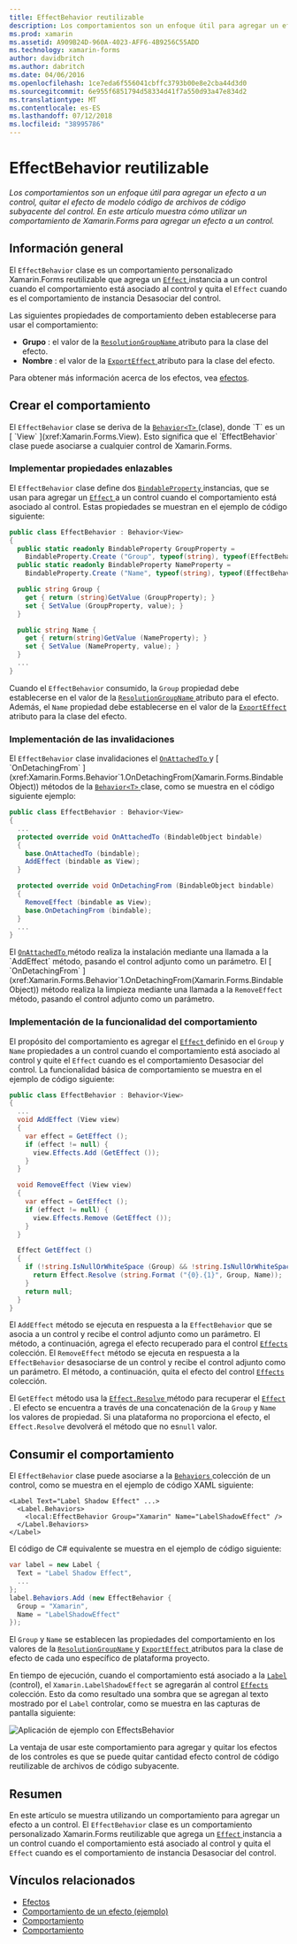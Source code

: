 ```yaml
---
title: EffectBehavior reutilizable
description: Los comportamientos son un enfoque útil para agregar un efecto a un control, quitar el efecto de modelo código de archivos de código subyacente del control. En este artículo muestra cómo utilizar un comportamiento de Xamarin.Forms para agregar un efecto a un control.
ms.prod: xamarin
ms.assetid: A909B24D-960A-4023-AFF6-4B9256C55ADD
ms.technology: xamarin-forms
author: davidbritch
ms.author: dabritch
ms.date: 04/06/2016
ms.openlocfilehash: 1ce7eda6f556041cbffc3793b00e8e2cba44d3d0
ms.sourcegitcommit: 6e955f6851794d58334d41f7a550d93a47e834d2
ms.translationtype: MT
ms.contentlocale: es-ES
ms.lasthandoff: 07/12/2018
ms.locfileid: "38995786"
---
```

# <a name="reusable-effectbehavior"></a>EffectBehavior reutilizable

_Los comportamientos son un enfoque útil para agregar un efecto a un control, quitar el efecto de modelo código de archivos de código subyacente del control. En este artículo muestra cómo utilizar un comportamiento de Xamarin.Forms para agregar un efecto a un control._

## <a name="overview"></a>Información general

El `EffectBehavior` clase es un comportamiento personalizado Xamarin.Forms reutilizable que agrega un [ `Effect` ](xref:Xamarin.Forms.Effect) instancia a un control cuando el comportamiento está asociado al control y quita el `Effect` cuando es el comportamiento de instancia Desasociar del control.

Las siguientes propiedades de comportamiento deben establecerse para usar el comportamiento:

- **Grupo** : el valor de la [ `ResolutionGroupName` ](xref:Xamarin.Forms.ResolutionGroupNameAttribute) atributo para la clase del efecto.
- **Nombre** : el valor de la [ `ExportEffect` ](xref:Xamarin.Forms.ExportEffectAttribute) atributo para la clase del efecto.

Para obtener más información acerca de los efectos, vea [efectos](~/xamarin-forms/app-fundamentals/effects/index.md).

## <a name="creating-the-behavior"></a>Crear el comportamiento

El `EffectBehavior` clase se deriva de la [ `Behavior<T>` ](xref:Xamarin.Forms.Behavior`1) (clase), donde `T` es un [ `View` ](xref:Xamarin.Forms.View). Esto significa que el `EffectBehavior` clase puede asociarse a cualquier control de Xamarin.Forms.

### <a name="implementing-bindable-properties"></a>Implementar propiedades enlazables

El `EffectBehavior` clase define dos [ `BindableProperty` ](xref:Xamarin.Forms.BindableProperty) instancias, que se usan para agregar un [ `Effect` ](xref:Xamarin.Forms.Effect) a un control cuando el comportamiento está asociado al control. Estas propiedades se muestran en el ejemplo de código siguiente:

```csharp
public class EffectBehavior : Behavior<View>
{
  public static readonly BindableProperty GroupProperty =
    BindableProperty.Create ("Group", typeof(string), typeof(EffectBehavior), null);
  public static readonly BindableProperty NameProperty =
    BindableProperty.Create ("Name", typeof(string), typeof(EffectBehavior), null);

  public string Group {
    get { return (string)GetValue (GroupProperty); }
    set { SetValue (GroupProperty, value); }
  }

  public string Name {
    get { return(string)GetValue (NameProperty); }
    set { SetValue (NameProperty, value); }
  }
  ...
}
```

Cuando el `EffectBehavior` consumido, la `Group` propiedad debe establecerse en el valor de la [ `ResolutionGroupName` ](xref:Xamarin.Forms.ResolutionGroupNameAttribute) atributo para el efecto. Además, el `Name` propiedad debe establecerse en el valor de la [ `ExportEffect` ](xref:Xamarin.Forms.ExportEffectAttribute) atributo para la clase del efecto.

### <a name="implementing-the-overrides"></a>Implementación de las invalidaciones

El `EffectBehavior` clase invalidaciones el [ `OnAttachedTo` ](xref:Xamarin.Forms.Behavior`1.OnAttachedTo(Xamarin.Forms.BindableObject)) y [ `OnDetachingFrom` ](xref:Xamarin.Forms.Behavior`1.OnDetachingFrom(Xamarin.Forms.BindableObject)) métodos de la [ `Behavior<T>` ](xref:Xamarin.Forms.Behavior`1) clase, como se muestra en el código siguiente ejemplo:

```csharp
public class EffectBehavior : Behavior<View>
{
  ...
  protected override void OnAttachedTo (BindableObject bindable)
  {
    base.OnAttachedTo (bindable);
    AddEffect (bindable as View);
  }

  protected override void OnDetachingFrom (BindableObject bindable)
  {
    RemoveEffect (bindable as View);
    base.OnDetachingFrom (bindable);
  }
  ...
}
```

El [ `OnAttachedTo` ](xref:Xamarin.Forms.Behavior`1.OnAttachedTo(Xamarin.Forms.BindableObject)) método realiza la instalación mediante una llamada a la `AddEffect` método, pasando el control adjunto como un parámetro. El [ `OnDetachingFrom` ](xref:Xamarin.Forms.Behavior`1.OnDetachingFrom(Xamarin.Forms.BindableObject)) método realiza la limpieza mediante una llamada a la `RemoveEffect` método, pasando el control adjunto como un parámetro.

### <a name="implementing-the-behavior-functionality"></a>Implementación de la funcionalidad del comportamiento

El propósito del comportamiento es agregar el [ `Effect` ](xref:Xamarin.Forms.Effect) definido en el `Group` y `Name` propiedades a un control cuando el comportamiento está asociado al control y quite el `Effect` cuando es el comportamiento Desasociar del control. La funcionalidad básica de comportamiento se muestra en el ejemplo de código siguiente:

```csharp
public class EffectBehavior : Behavior<View>
{
  ...
  void AddEffect (View view)
  {
    var effect = GetEffect ();
    if (effect != null) {
      view.Effects.Add (GetEffect ());
    }
  }

  void RemoveEffect (View view)
  {
    var effect = GetEffect ();
    if (effect != null) {
      view.Effects.Remove (GetEffect ());
    }
  }

  Effect GetEffect ()
  {
    if (!string.IsNullOrWhiteSpace (Group) && !string.IsNullOrWhiteSpace (Name)) {
      return Effect.Resolve (string.Format ("{0}.{1}", Group, Name));
    }
    return null;
  }
}
```

El `AddEffect` método se ejecuta en respuesta a la `EffectBehavior` que se asocia a un control y recibe el control adjunto como un parámetro. El método, a continuación, agrega el efecto recuperado para el control [ `Effects` ](xref:Xamarin.Forms.Element.Effects) colección. El `RemoveEffect` método se ejecuta en respuesta a la `EffectBehavior` desasociarse de un control y recibe el control adjunto como un parámetro. El método, a continuación, quita el efecto del control [ `Effects` ](xref:Xamarin.Forms.Element.Effects) colección.

El `GetEffect` método usa la [ `Effect.Resolve` ](xref:Xamarin.Forms.Effect.Resolve(System.String)) método para recuperar el [ `Effect` ](xref:Xamarin.Forms.Effect). El efecto se encuentra a través de una concatenación de la `Group` y `Name` los valores de propiedad. Si una plataforma no proporciona el efecto, el `Effect.Resolve` devolverá el método que no es`null` valor.

## <a name="consuming-the-behavior"></a>Consumir el comportamiento

El `EffectBehavior` clase puede asociarse a la [ `Behaviors` ](xref:Xamarin.Forms.VisualElement.Behaviors) colección de un control, como se muestra en el ejemplo de código XAML siguiente:

```xaml
<Label Text="Label Shadow Effect" ...>
  <Label.Behaviors>
    <local:EffectBehavior Group="Xamarin" Name="LabelShadowEffect" />
  </Label.Behaviors>
</Label>
```

El código de C# equivalente se muestra en el ejemplo de código siguiente:

```csharp
var label = new Label {
  Text = "Label Shadow Effect",
  ...
};
label.Behaviors.Add (new EffectBehavior {
  Group = "Xamarin",
  Name = "LabelShadowEffect"
});
```

El `Group` y `Name` se establecen las propiedades del comportamiento en los valores de la [ `ResolutionGroupName` ](xref:Xamarin.Forms.ResolutionGroupNameAttribute) y [ `ExportEffect` ](xref:Xamarin.Forms.ExportEffectAttribute) atributos para la clase de efecto de cada uno específico de plataforma proyecto.

En tiempo de ejecución, cuando el comportamiento está asociado a la [ `Label` ](xref:Xamarin.Forms.Label) (control), el `Xamarin.LabelShadowEffect` se agregarán al control [ `Effects` ](xref:Xamarin.Forms.Element.Effects) colección. Esto da como resultado una sombra que se agregan al texto mostrado por el `Label` controlar, como se muestra en las capturas de pantalla siguiente:

![](effect-behavior-images/screenshots.png "Aplicación de ejemplo con EffectsBehavior")

La ventaja de usar este comportamiento para agregar y quitar los efectos de los controles es que se puede quitar cantidad efecto control de código reutilizable de archivos de código subyacente.

## <a name="summary"></a>Resumen

En este artículo se muestra utilizando un comportamiento para agregar un efecto a un control. El `EffectBehavior` clase es un comportamiento personalizado Xamarin.Forms reutilizable que agrega un [ `Effect` ](xref:Xamarin.Forms.Effect) instancia a un control cuando el comportamiento está asociado al control y quita el `Effect` cuando es el comportamiento de instancia Desasociar del control.


## <a name="related-links"></a>Vínculos relacionados

- [Efectos](~/xamarin-forms/app-fundamentals/effects/index.md)
- [Comportamiento de un efecto (ejemplo)](https://developer.xamarin.com/samples/xamarin-forms/behaviors/effectbehavior/)
- [Comportamiento](xref:Xamarin.Forms.Behavior)
- [Comportamiento<T>](xref:Xamarin.Forms.Behavior`1)
